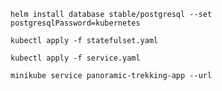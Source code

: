 ```
helm install database stable/postgresql --set postgresqlPassword=kubernetes
```

```
kubectl apply -f statefulset.yaml
```

```
kubectl apply -f service.yaml
```

```
minikube service panoramic-trekking-app --url
```
